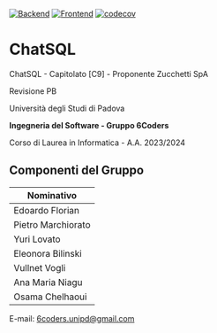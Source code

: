 [![Backend](https://github.com/6Coders/ChatSQL/actions/workflows/backend.yaml/badge.svg)](https://github.com/6Coders/ChatSQL/actions/workflows/backend.yaml)
[![Frontend](https://github.com/6Coders/ChatSQL/actions/workflows/frontend.yaml/badge.svg)](https://github.com/6Coders/ChatSQL/actions/workflows/frontend.yaml)
[![codecov](https://codecov.io/gh/6Coders/ChatSQL/graph/badge.svg?token=6Z13U7H3RS)](https://codecov.io/gh/6Coders/ChatSQL)

# ChatSQL
ChatSQL - Capitolato [C9] - Proponente Zucchetti SpA

Revisione PB

Università degli Studi di Padova

**Ingegneria del Software - Gruppo 6Coders**

Corso di Laurea in Informatica - A.A. 2023/2024

## Componenti del Gruppo

| Nominativo           |
| --------------------|
| Edoardo Florian      |
| Pietro Marchiorato   |
| Yuri Lovato          |
| Eleonora Bilinski    |
| Vullnet Vogli        |
| Ana Maria Niagu      |
| Osama Chelhaoui      |

E-mail: 6coders.unipd@gmail.com
